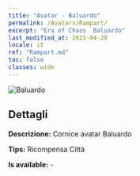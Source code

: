 ```yaml
---
title: "Avatar - Baluardo"
permalink: /Avatars/Rampart/
excerpt: "Era of Chaos  Baluardo"
last_modified_at: 2021-04-28
locale: it
ref: "Rampart.md"
toc: false
classes: wide
---
```

 ![Baluardo](/images/a/avatarFrame_12.png)

## Dettagli

 **Descrizione:** Cornice avatar Baluardo 

 **Tips:** Ricompensa Città 

 **Is available:**  - 

